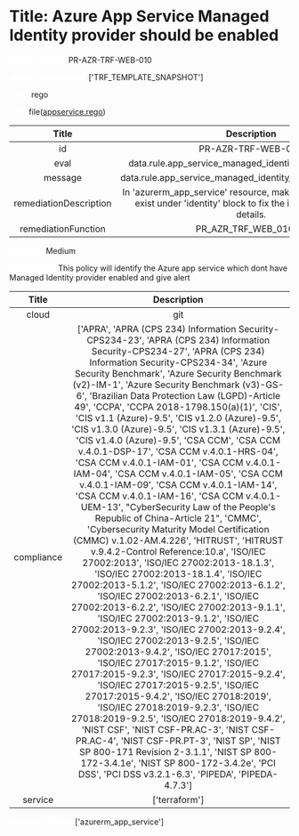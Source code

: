 



# Title: Azure App Service Managed Identity provider should be enabled


***<font color="white">Master Test Id:</font>*** PR-AZR-TRF-WEB-010

***<font color="white">Master Snapshot Id:</font>*** ['TRF_TEMPLATE_SNAPSHOT']

***<font color="white">type:</font>*** rego

***<font color="white">rule:</font>*** file([appservice.rego])  
  
  
  
  

|Title|Description|
| :---: | :---: |
|id|PR-AZR-TRF-WEB-010|
|eval|data.rule.app_service_managed_identity_provider_enabled|
|message|data.rule.app_service_managed_identity_provider_enabled_err|
|remediationDescription|In 'azurerm_app_service' resource, make sure property 'type' exist under 'identity' block to fix the issue. Visit <a href='https://registry.terraform.io/providers/hashicorp/azurerm/latest/docs/resources/app_service#identity' target='_blank'>here</a> for details.|
|remediationFunction|PR_AZR_TRF_WEB_010.py|


***<font color="white">Severity:</font>*** Medium

***<font color="white">Description:</font>*** This policy will identify the Azure app service which dont have Managed Identity provider enabled and give alert  
  
  

|Title|Description|
| :---: | :---: |
|cloud|git|
|compliance|['APRA', 'APRA (CPS 234) Information Security-CPS234-23', 'APRA (CPS 234) Information Security-CPS234-27', 'APRA (CPS 234) Information Security-CPS234-34', 'Azure Security Benchmark', 'Azure Security Benchmark (v2)-IM-1', 'Azure Security Benchmark (v3)-GS-6', 'Brazilian Data Protection Law (LGPD)-Article 49', 'CCPA', 'CCPA 2018-1798.150(a)(1)', 'CIS', 'CIS v1.1 (Azure)-9.5', 'CIS v1.2.0 (Azure)-9.5', 'CIS v1.3.0 (Azure)-9.5', 'CIS v1.3.1 (Azure)-9.5', 'CIS v1.4.0 (Azure)-9.5', 'CSA CCM', 'CSA CCM v.4.0.1-DSP-17', 'CSA CCM v.4.0.1-HRS-04', 'CSA CCM v.4.0.1-IAM-01', 'CSA CCM v.4.0.1-IAM-04', 'CSA CCM v.4.0.1-IAM-05', 'CSA CCM v.4.0.1-IAM-09', 'CSA CCM v.4.0.1-IAM-14', 'CSA CCM v.4.0.1-IAM-16', 'CSA CCM v.4.0.1-UEM-13', "CyberSecurity Law of the People's Republic of China-Article 21", 'CMMC', 'Cybersecurity Maturity Model Certification (CMMC) v.1.02-AM.4.226', 'HITRUST', 'HITRUST v.9.4.2-Control Reference:10.a', 'ISO/IEC 27002:2013', 'ISO/IEC 27002:2013-18.1.3', 'ISO/IEC 27002:2013-18.1.4', 'ISO/IEC 27002:2013-5.1.2', 'ISO/IEC 27002:2013-6.1.2', 'ISO/IEC 27002:2013-6.2.1', 'ISO/IEC 27002:2013-6.2.2', 'ISO/IEC 27002:2013-9.1.1', 'ISO/IEC 27002:2013-9.1.2', 'ISO/IEC 27002:2013-9.2.3', 'ISO/IEC 27002:2013-9.2.4', 'ISO/IEC 27002:2013-9.2.5', 'ISO/IEC 27002:2013-9.4.2', 'ISO/IEC 27017:2015', 'ISO/IEC 27017:2015-9.1.2', 'ISO/IEC 27017:2015-9.2.3', 'ISO/IEC 27017:2015-9.2.4', 'ISO/IEC 27017:2015-9.2.5', 'ISO/IEC 27017:2015-9.4.2', 'ISO/IEC 27018:2019', 'ISO/IEC 27018:2019-9.2.3', 'ISO/IEC 27018:2019-9.2.5', 'ISO/IEC 27018:2019-9.4.2', 'NIST CSF', 'NIST CSF-PR.AC-3', 'NIST CSF-PR.AC-4', 'NIST CSF-PR.PT-3', 'NIST SP', 'NIST SP 800-171 Revision 2-3.1.1', 'NIST SP 800-172-3.4.1e', 'NIST SP 800-172-3.4.2e', 'PCI DSS', 'PCI DSS v3.2.1-6.3', 'PIPEDA', 'PIPEDA-4.7.3']|
|service|['terraform']|


***<font color="white">Resource Types:</font>*** ['azurerm_app_service']


[appservice.rego]: https://github.com/prancer-io/prancer-compliance-test/tree/master/azure/terraform/appservice.rego
